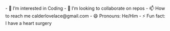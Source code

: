 <!---# </br></br>@Da-Coder-Jr/@CHILL-BEATS :D </br></br>#---!>
- 👀 I’m interested in Coding
- 💞️ I’m looking to collaborate on repos
- 📫 How to reach me calderlovelace@gmail.com
- 😄 Pronouns: He/Him
- ⚡ Fun fact: I have a heart surgery

<!---
Da-Coder-Jr/Da-Coder-Jr is a ✨ special ✨ repository because its `README.md` (this file) appears on your GitHub profile.
You can click the Preview link to take a look at your changes.
--->
